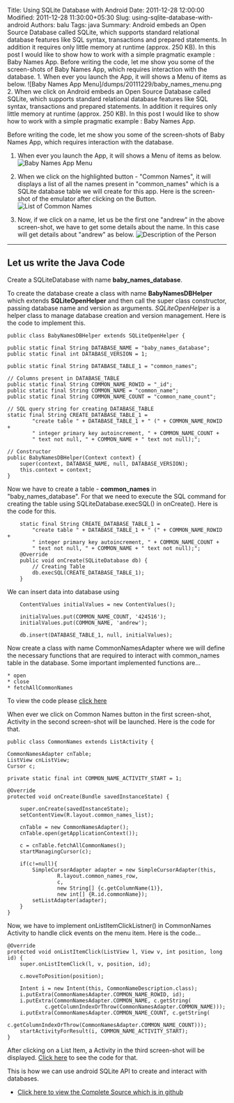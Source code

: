 Title: Using SQLite Database with Android
Date: 2011-12-28 12:00:00
Modified: 2011-12-28 11:30:00+05:30
Slug: using-sqlite-database-with-android
Authors: balu
Tags: java
Summary: Android embeds an Open Source Database called SQLite, which supports standard relational database features like SQL syntax, transactions and prepared statements. In addition it requires only little memory at runtime (approx. 250 KB). In this post I would like to show how to work with a simple pragmatic example : Baby Names App. Before writing the code, let me show you some of the screen-shots of Baby Names App, which requires interaction with the database. 1. When ever you launch the App, it will shows a Menu of items as below. ![Baby Names App Menu]/dumps/20111229/baby_names_menu.png 2. When we click on
Android embeds an Open Source Database called SQLite, which supports standard relational database features like SQL syntax, transactions and prepared statements. In addition it requires only little memory at runtime (approx. 250 KB). In this post I would like to show how to work with a simple pragmatic example : Baby Names App.

Before writing the code, let me show you some of the screen-shots of Baby Names App, which requires interaction with the database.

1. When ever you launch the App, it will shows a Menu of items as below.
   ![Baby Names App Menu](/dumps/20111229/baby_names_menu.png)

2. When we click on the highlighted button - "Common Names", it will displays a list of all the names present in "common_names" which is a SQLite database table we will create for this app. Here is the screen-shot of the emulator after clicking on the Button.
   ![List of Common Names](/dumps/20111229/baby_names_cn_list.png)

3. Now, if we click on a name, let us be the first one "andrew" in the above screen-shot, we have to get some details about the name. In this case will get details about "andrew" as below.
   ![Description of the Person](/dumps/20111229/baby_names_cn_desc.png)

---------------------------
Let us write the Java Code
---------------------------
Create a SQLiteDatabase with name **baby_names_database**.

To create the database create a class with name **BabyNamesDBHelper** which extends **SQLiteOpenHelper** and then call the super class constructor, passing database name and version as arguments. *SQLiteOpenHelper* is a helper class to manage database creation and version management. Here is the code to implement this.

    public class BabyNamesDBHelper extends SQLiteOpenHelper {

	public static final String DATABASE_NAME = "baby_names_database";
	public static final int DATABASE_VERSION = 1;

	public static final String DATABASE_TABLE_1 = "common_names";

	// Columns present in DATABASE_TABLE
	public static final String COMMON_NAME_ROWID = "_id";
	public static final String COMMON_NAME = "common_name";
	public static final String COMMON_NAME_COUNT = "common_name_count";

	// SQL query string for creating DATABASE_TABLE
	static final String CREATE_DATABASE_TABLE_1 =
			"create table " + DATABASE_TABLE_1 + " (" + COMMON_NAME_ROWID + 
			" integer primary key autoincrement, " + COMMON_NAME_COUNT +
			" text not null, " + COMMON_NAME + " text not null);";

	// Constructor
	public BabyNamesDBHelper(Context context) {
		super(context, DATABASE_NAME, null, DATABASE_VERSION);
		this.context = context;
	}



Now we have to create a table - **common_names** in "baby_names_database". For that we need to execute the SQL command for creating the table using SQLiteDatabase.execSQL() in onCreate(). Here is the code for this.

        static final String CREATE_DATABASE_TABLE_1 =
			"create table " + DATABASE_TABLE_1 + " (" + COMMON_NAME_ROWID + 
			" integer primary key autoincrement, " + COMMON_NAME_COUNT +
			" text not null, " + COMMON_NAME + " text not null);";
        @Override
        public void onCreate(SQLiteDatabase db) {
        	// Creating Table
        	db.execSQL(CREATE_DATABASE_TABLE_1);
        }



We can insert data into database using

        ContentValues initialValues = new ContentValues();
        
        initialValues.put(COMMON_NAME_COUNT, '424516');
        initialValues.put(COMMON_NAME, 'andrew');
        
        db.insert(DATABASE_TABLE_1, null, initialValues);

 

Now create a class with name CommonNamesAdapter where we will define the necessary functions that are required to interact with common_names table in the database. Some important implemented functions are...

    * open
    * close
    * fetchAllCommonNames

To view the code please [click here](https://github.com/Balu-Varanasi/BabyNamesApp/blob/master/src/balu/android/database/CommonNamesAdapter.java)


When ever we click on Common Names button in the first screen-shot, Activity in the second screen-shot will be launched. Here is the code for that.


    public class CommonNames extends ListActivity {

	CommonNamesAdapter cnTable;
	ListView cnListView;
	Cursor c;

	private static final int COMMON_NAME_ACTIVITY_START = 1;

	@Override
	protected void onCreate(Bundle savedInstanceState) {

		super.onCreate(savedInstanceState);
		setContentView(R.layout.common_names_list);

		cnTable = new CommonNamesAdapter();
		cnTable.open(getApplicationContext());

		c = cnTable.fetchAllCommonNames();
		startManagingCursor(c);

		if(c!=null){
			SimpleCursorAdapter adapter = new SimpleCursorAdapter(this,
					R.layout.common_names_row,
					c,
					new String[] {c.getColumnName(1)},
					new int[] {R.id.commonName});
			setListAdapter(adapter);		
		}
	}


Now, we have to implement onListItemClickListner() in CommonNames Activity to handle click events on the menu item. Here is the code...


	@Override
	protected void onListItemClick(ListView l, View v, int position, long id) {
		super.onListItemClick(l, v, position, id);

		c.moveToPosition(position);

		Intent i = new Intent(this, CommonNameDescription.class);
		i.putExtra(CommonNamesAdapter.COMMON_NAME_ROWID, id);
		i.putExtra(CommonNamesAdapter.COMMON_NAME, c.getString(
				c.getColumnIndexOrThrow(CommonNamesAdapter.COMMON_NAME)));
		i.putExtra(CommonNamesAdapter.COMMON_NAME_COUNT, c.getString(
				c.getColumnIndexOrThrow(CommonNamesAdapter.COMMON_NAME_COUNT)));
		startActivityForResult(i, COMMON_NAME_ACTIVITY_START);
	}



After clicking on a List Item, a Activity in the third screen-shot will be displayed. [Click here](https://github.com/Balu-Varanasi/BabyNamesApp/blob/master/src/balu/android/CommonNameDescription.java) to see the code for that.


This is how we can use android SQLite API to create and interact with databases.

* [Click here to view the Complete Source which is in github](https://github.com/Balu-Varanasi/BabyNamesApp/tree/master/src/balu/android)

